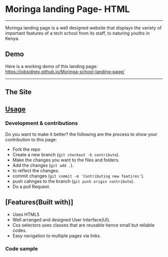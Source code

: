 # Moringa landing Page- HTML
***

Moringa landing page is a well designed website that displays the variety of important features of a tech school from its staff,
to naturing youths in Kenya.

## Demo
Here is a working demo of this landing page: https://jobsidney.github.io/Moringa-school-landing-page/

***
## The Site

## [Usage](https://jobsidney.github.io/Moringa-school-landing-page/) 

### Development & contributions
Do you want to make it better?
the following are the process to show your contribution to this page:

- Fork the repo
- Create a new branch (`git checkout -b contribute`).
- Make the changes you want to the files and folders.
- Add the changes (`git add .`).
- to reflect the changes.
- commit changes (`git commit -m 'Contributing new featires'`).
- push cahnges to the branch (`git push origin contribute`).
- Do a pull Request.
  


## [Features(Built with)]
- Uses HTML5
- Well arranged and designed User Interface(UI).
- Css selectors uses classes that are reusable hence small but reliable codes.
- Easy navigation to multiple pages via links.
  
### Code sample
